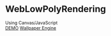 # WebLowPolyRendering
Using Canvas/JavaScript  
[DEMO](http://www.jcbreath.com/lowpoly)
[Wallpaper Engine](https://steamcommunity.com/sharedfiles/filedetails/?id=1527667272)
